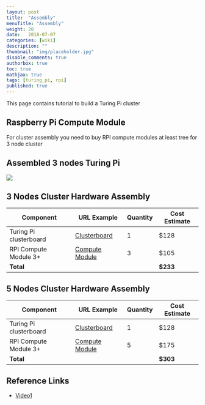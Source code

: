 ```yaml
---
layout: post
title:  "Assembly"
menuTitle: "Assembly"
weight: 20
date:   2018-07-07
categories: [wiki]
description: ""
thumbnail: "img/placeholder.jpg"
disable_comments: true
authorbox: true
toc: true
mathjax: true
tags: [turing_pi, rpi]
published: true
---
```


This page contains tutorial to build a Turing Pi cluster

<!--more-->

## Raspberry Pi Compute Module

For cluster assembly you need to buy RPI compute modules at least tree for 3 node cluster

## Assembled 3 nodes Turing Pi

![](/images/turing_pi/turing_pi_3_nodes.jpg)

## 3 Nodes Cluster Hardware Assembly

| Component               | URL Example                                                            | Quantity | Cost Estimate |
|-------------------------|------------------------------------------------------------------------|----------|---------------|
| Turing Pi clusterboard  | [Clusterboard](https://turingpi.com/preorder.html)                     |     1    |          $128 |
| RPI Compute Module 3+   | [Compute Module](https://www.raspberrypi.org/products/compute-module-3-plus/) | 3 |          $105 |
| **Total**               |                                                                        |          |      **$233** |

## 5 Nodes Cluster Hardware Assembly

| Component               | URL Example                                                            | Quantity | Cost Estimate |
|-------------------------|------------------------------------------------------------------------|----------|---------------|
| Turing Pi clusterboard  | [Clusterboard](https://turingpi.com/preorder.html)                     |     1    |          $128 |
| RPI Compute Module 3+   | [Compute Module](https://www.raspberrypi.org/products/compute-module-3-plus/) | 5 |          $175 |
| **Total**               |                                                                        |          |      **$303** |


## Reference Links

- [Video1](https://www.youtube.com/watch?v=KJKhRLKXr-Q)
